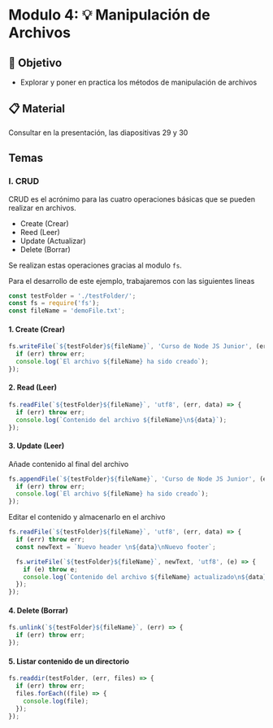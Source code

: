 # Modulo 4: :bulb: Manipulación de Archivos

## :book: Objetivo

- Explorar y poner en practica los métodos de manipulación de archivos

## :clipboard: Material

Consultar en la presentación, las diapositivas 29 y 30

## Temas

### I. CRUD

CRUD es el acrónimo para las cuatro operaciones básicas que se pueden realizar en archivos.

- Create (Crear)
- Reed (Leer)
- Update (Actualizar)
- Delete (Borrar)

Se realizan estas operaciones gracias al modulo `fs`.

Para el desarrollo de este ejemplo, trabajaremos con las siguientes lineas

```js
const testFolder = './testFolder/';
const fs = require('fs');
const fileName = 'demoFile.txt';
```

#### 1. Create (Crear)

```js
fs.writeFile(`${testFolder}${fileName}`, 'Curso de Node JS Junior', (err) => {
  if (err) throw err;
  console.log(`El archivo ${fileName} ha sido creado`);
});
```

#### 2. Read (Leer)

```js
fs.readFile(`${testFolder}${fileName}`, 'utf8', (err, data) => {
  if (err) throw err;
  console.log(`Contenido del archivo ${fileName}\n${data}`);
});
```

#### 3. Update (Leer)

Añade contenido al final del archivo

```js
fs.appendFile(`${testFolder}${fileName}`, 'Curso de Node JS Junior', (err) => {
  if (err) throw err;
  console.log(`El archivo ${fileName} ha sido creado`);
});
```

Editar el contenido y almacenarlo en el archivo

```js
fs.readFile(`${testFolder}${fileName}`, 'utf8', (err, data) => {
  if (err) throw err;
  const newText = `Nuevo header \n${data}\nNuevo footer`;

  fs.writeFile(`${testFolder}${fileName}`, newText, 'utf8', (e) => {
    if (e) throw e;
    console.log(`Contenido del archivo ${fileName} actualizado\n${data}`);
  });
});
```

#### 4. Delete (Borrar)

```js
fs.unlink(`${testFolder}${fileName}`, (err) => {
  if (err) throw err;
});
```

#### 5. Listar contenido de un directorio

```js
fs.readdir(testFolder, (err, files) => {
  if (err) throw err;
  files.forEach((file) => {
    console.log(file);
  });
});
```
